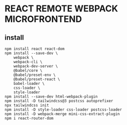 # REACT REMOTE WEBPACK MICROFRONTEND

## install
    npm install react react-dom
    npm install --save-dev \
        webpack \
        webpack-cli \
        webpack-dev-server \
        @babel/core \
        @babel/preset-env \
        @babel/preset-react \
        babel-loader \
        css-loader \
        style-loader
    npm install --save-dev html-webpack-plugin
    npm install -D tailwindcss@3 postcss autoprefixer
    npx tailwindcss init
    npm install -D style-loader css-loader postcss-loader
    npm install -D webpack-merge mini-css-extract-plugin
    npm i react-router-dom